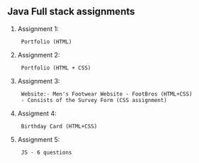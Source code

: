 ## Java Full stack assignments

1) Assignment 1:
        
        Portfolio (HTML)

2) Assignment 2: 

        Portfolio (HTML + CSS)

3) Assignment 3:

        Website:- Men's Footwear Website - FootBros (HTML+CSS)
        - Consists of the Survey Form (CSS assignment)

4) Assigment 4:

        Birthday Card (HTML+CSS)

5) Assignment 5: 

        JS - 6 questions

